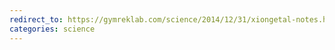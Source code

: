 ```yaml
---
redirect_to: https://gymreklab.com/science/2014/12/31/xiongetal-notes.html
categories: science
---
```

